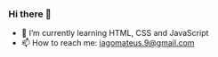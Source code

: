 ### Hi there 👋

- 🌱 I’m currently learning HTML, CSS and JavaScript
- 📫 How to reach me: iagomateus.9@gmail.com


